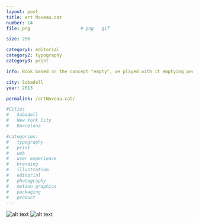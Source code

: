 ```yaml
---
layout: post
title: art Noveau.cat
number: 14
file: png					# png	gif

size: 256

category1: editorial
category2: typography
category3: print

info: Book based on the concept "empty", we played with it emptying people from what externally defines them, changing their appearence until they weren't reconocible. 

city: Sabadell
year: 2013

permalink: /artNoveau.cat/

#Cities
#	Sabadell
#	New York City
#	Barcelona

#categories:
#	typography
#	print
#	web
#	user experience
#	branding
#	illustration
#	editorial
#	photography
#	motion graphics
#	packaging
#	product
---
```


![alt text][img1]
![alt text][img2]

[img1]: /img/proj/proj14_img1.png
[img2]: /img/proj/proj14_img2.png
